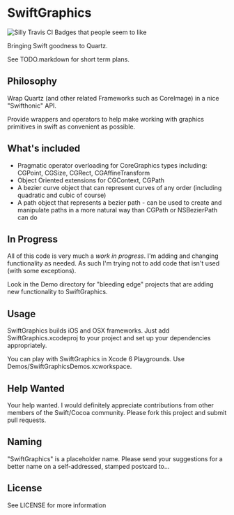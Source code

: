 # SwiftGraphics

![Silly Travis CI Badges that people seem to like](https://travis-ci.org/schwa/SwiftGraphics.svg?branch=master)

Bringing Swift goodness to Quartz.

See TODO.markdown for short term plans.

## Philosophy

Wrap Quartz (and other related Frameworks such as CoreImage) in a nice "Swifthonic" API.

Provide wrappers and operators to help make working with graphics primitives in swift as 
convenient as possible.

## What's included

* Pragmatic operator overloading for CoreGraphics types including: CGPoint, CGSize,
CGRect, CGAffineTransform
* Object Oriented extensions for CGContext, CGPath
* A bezier curve object that can represent curves of any order (including quadratic and
cubic of course)
* A path object that represents a bezier path - can be used to create and manipulate
paths in a more natural way than CGPath or NSBezierPath can do 

## In Progress

All of this code is very much a _*work in progress*_. I'm adding and changing
functionality as needed. As such I'm trying not to add code that isn't used (with some
exceptions).

Look in the Demo directory for "bleeding edge" projects that are adding new functionality
to SwiftGraphics.

## Usage

SwiftGraphics builds iOS and OSX frameworks. Just add SwiftGraphics.xcodeproj to your
project and set up your dependencies appropriately.

You can play with SwiftGraphics in Xcode 6 Playgrounds.
Use Demos/SwiftGraphicsDemos.xcworkspace.

## Help Wanted

Your help wanted. I would definitely appreciate contributions from other members of the 
Swift/Cocoa community. Please fork this project and submit pull requests.

## Naming

"SwiftGraphics" is a placeholder name. Please send your suggestions for a better name on a
self-addressed, stamped postcard to…

## License

See LICENSE for more information
